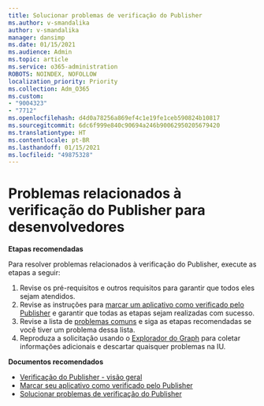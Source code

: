 ```yaml
---
title: Solucionar problemas de verificação do Publisher
ms.author: v-smandalika
author: v-smandalika
manager: dansimp
ms.date: 01/15/2021
ms.audience: Admin
ms.topic: article
ms.service: o365-administration
ROBOTS: NOINDEX, NOFOLLOW
localization_priority: Priority
ms.collection: Adm_O365
ms.custom:
- "9004323"
- "7712"
ms.openlocfilehash: d4d0a78256a869ef4c1e19fe1ceb590824b10817
ms.sourcegitcommit: 6dc6f999e840c90694a246b90062950205679420
ms.translationtype: HT
ms.contentlocale: pt-BR
ms.lasthandoff: 01/15/2021
ms.locfileid: "49875328"
---
```

# <a name="issues-related-to-publisher-verification-for-developers"></a>Problemas relacionados à verificação do Publisher para desenvolvedores

**Etapas recomendadas** 

Para resolver problemas relacionados à verificação do Publisher, execute as etapas a seguir:

1. Revise os pré-requisitos e outros requisitos para garantir que todos eles sejam atendidos.
2. Revise as instruções para [marcar um aplicativo como verificado pelo Publisher](https://docs.microsoft.com/azure/active-directory/develop/mark-app-as-publisher-verified) e garantir que todas as etapas sejam realizadas com sucesso.
3. Revise a lista de [problemas comuns](https://docs.microsoft.com/azure/active-directory/develop/troubleshoot-publisher-verification#common-issues) e siga as etapas recomendadas se você tiver um problema dessa lista.
4. Reproduza a solicitação usando o [Explorador do Graph](https://docs.microsoft.com/azure/active-directory/develop/troubleshoot-publisher-verification#making-microsoft-graph-api-calls) para coletar informações adicionais e descartar quaisquer problemas na IU.

**Documentos recomendados**

- [Verificação do Publisher - visão geral](https://docs.microsoft.com/azure/active-directory/develop/publisher-verification-overview) 
- [Marcar seu aplicativo como verificado pelo Publisher](https://docs.microsoft.com/azure/active-directory/develop/mark-app-as-publisher-verified) 
- [Solucionar problemas de verificação do Publisher](https://docs.microsoft.com/azure/active-directory/develop/troubleshoot-publisher-verification)

